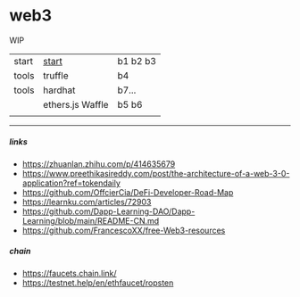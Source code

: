 # web3

WIP

|       |                         |          |
| ----- | ----------------------- | -------- |
| start | [start](./doc/start.md) | b1 b2 b3 |
| tools | truffle                 | b4       |
| tools | hardhat                 | b7...    |
|       | ethers.js Waffle        | b5 b6    |
|       |                         |          |

---

##### links

- https://zhuanlan.zhihu.com/p/414635679
- https://www.preethikasireddy.com/post/the-architecture-of-a-web-3-0-application?ref=tokendaily
- https://github.com/OffcierCia/DeFi-Developer-Road-Map
- https://learnku.com/articles/72903
- https://github.com/Dapp-Learning-DAO/Dapp-Learning/blob/main/README-CN.md
- https://github.com/FrancescoXX/free-Web3-resources

##### chain

- https://faucets.chain.link/
- https://testnet.help/en/ethfaucet/ropsten

